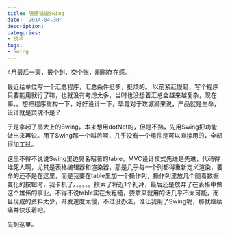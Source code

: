 ```yaml
---
title: 随便说说Swing
date: '2014-04-30'
description:
categories:
- 技术
tags:
- Swing
---
```

4月最后一天，报个到，交个账，刷刷存在感。

最近给单位写一个汇总程序，汇总条件挺多，挺烦的。
以前紧赶慢赶，写个程序只要能用就行了嘛，也就没有考虑太多，当时也没想着汇总会越来越复杂，现在嘛。。想把程序重构一下，好好设计一下，毕竟对于攻城狮来说，产品就是生命，设计就是灵魂不是？

于是拿起了高大上的Swing，本来想用dotNet的，但是不熟，先用Swing把功能做出来再说。用了Swing那一个叫苦啊，几乎没有一个组件是可以直接用的，全部得加工过。

这里不得不说说Swing里边臭名昭著的table，MVC设计模式先进是先进，代码得堆死人啊，尤其是表格编辑器和渲染器，那是几乎每一个列都得重新定义渲染，要命的还不是在这里，而是我要在table里加一个操作列，操作列里放几个随着数据变化的按钮时，我卡机了。。。。。。摸索了将近1个礼拜，最后还是放弃了在表格中做这个雄伟的事业。不得不说table实在太粗糙，要拿来就用的话几乎不太可能，而且现成的资料太少，开发速度太慢，不过没办法，谁让我用了Swing呢，那就继续痛并快乐着吧。

先到这里。